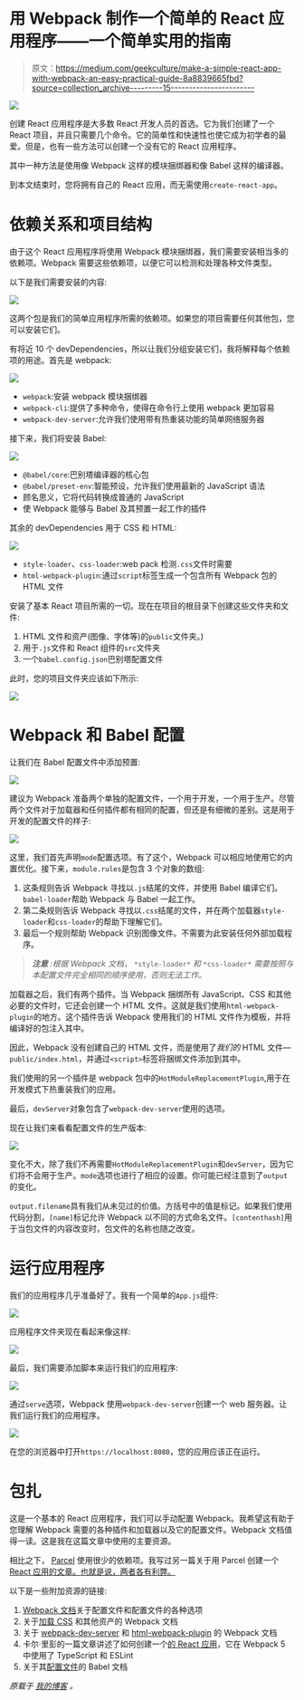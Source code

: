 # 用 Webpack 制作一个简单的 React 应用程序——一个简单实用的指南

> 原文：<https://medium.com/geekculture/make-a-simple-react-app-with-webpack-an-easy-practical-guide-8a8839665fbd?source=collection_archive---------15----------------------->

![](img/54445fc0cf9de624197e4a0c2ac2b724.png)

创建 React 应用程序是大多数 React 开发人员的首选。它为我们创建了一个 React 项目，并且只需要几个命令。它的简单性和快速性也使它成为初学者的最爱。但是，也有一些方法可以创建一个没有它的 React 应用程序。

其中一种方法是使用像 Webpack 这样的模块捆绑器和像 Babel 这样的编译器。

到本文结束时，您将拥有自己的 React 应用，而无需使用`create-react-app`。

# 依赖关系和项目结构

由于这个 React 应用程序将使用 Webpack 模块捆绑器，我们需要安装相当多的依赖项。Webpack 需要这些依赖项，以便它可以检测和处理各种文件类型。

以下是我们需要安装的内容:

![](img/67e1f0aa8dbf5ec4eb94aaac51bb43b5.png)

这两个包是我们的简单应用程序所需的依赖项。如果您的项目需要任何其他包，您可以安装它们。

有将近 10 个 devDependencies，所以让我们分组安装它们，我将解释每个依赖项的用途。首先是 webpack:

![](img/68b5b41a1fbf875b1b4b2a4621135b12.png)

*   `webpack`:安装 webpack 模块捆绑器
*   `webpack-cli`:提供了多种命令，使得在命令行上使用 webpack 更加容易
*   `webpack-dev-server`:允许我们使用带有热重装功能的简单网络服务器

接下来，我们将安装 Babel:

![](img/e1aa95934531392ed6829280bb65278e.png)

*   `@babel/core`:巴别塔编译器的核心包
*   `@babel/preset-env`:智能预设，允许我们使用最新的 JavaScript 语法
*   顾名思义，它将代码转换成普通的 JavaScript
*   使 Webpack 能够与 Babel 及其预置一起工作的插件

其余的 devDependencies 用于 CSS 和 HTML:

![](img/d94629fec7f02d704055a87f95fb45b1.png)

*   `style-loader`、`css-loader`:web pack 检测`.css`文件时需要
*   `html-webpack-plugin`:通过`script`标签生成一个包含所有 Webpack 包的 HTML 文件

安装了基本 React 项目所需的一切。现在在项目的根目录下创建这些文件夹和文件:

1.  HTML 文件和资产(图像、字体等)的`public`文件夹。)
2.  用于`.js`文件和 React 组件的`src`文件夹
3.  一个`babel.config.json`巴别塔配置文件

此时，您的项目文件夹应该如下所示:

![](img/19b0a507b401ae81f53ca7d5e55ad8b0.png)

# Webpack 和 Babel 配置

让我们在 Babel 配置文件中添加预置:

![](img/1d20c89c67cf8b481ee628291b5017cd.png)

建议为 Webpack 准备两个单独的配置文件，一个用于开发，一个用于生产。尽管两个文件对于加载器和任何插件都有相同的配置，但还是有细微的差别。这是用于开发的配置文件的样子:

![](img/526e044072c38d2e254210e877314281.png)

这里，我们首先声明`mode`配置选项。有了这个，Webpack 可以相应地使用它的内置优化。接下来，`module.rules`是包含 3 个对象的数组:

1.  这条规则告诉 Webpack 寻找以`.js`结尾的文件，并使用 Babel 编译它们。`babel-loader`帮助 Webpack 与 Babel 一起工作。
2.  第二条规则告诉 Webpack 寻找以`.css`结尾的文件，并在两个加载器`style-loader`和`css-loader`的帮助下理解它们。
3.  最后一个规则帮助 Webpack 识别图像文件。不需要为此安装任何外部加载程序。

> ***注意*** *:根据 Webpack 文档，* `*style-loader*` *和* `*css-loader*` *需要按照与本配置文件完全相同的顺序使用，否则无法工作。*

加载器之后，我们有两个插件。当 Webpack 捆绑所有 JavaScript、CSS 和其他必要的文件时，它还会创建一个 HTML 文件。这就是我们使用`html-webpack-plugin`的地方。这个插件告诉 Webpack 使用我们的 HTML 文件作为模板，并将编译好的包注入其中。

因此，Webpack 没有创建自己的 HTML 文件，而是使用了*我们的* HTML 文件— `public/index.html`，并通过`<script>`标签将捆绑文件添加到其中。

我们使用的另一个插件是 webpack 包中的`HotModuleReplacementPlugin`,用于在开发模式下热重装我们的应用。

最后，`devServer`对象包含了`webpack-dev-server`使用的选项。

现在让我们来看看配置文件的生产版本:

![](img/8ef85fdf9e52c8fdf4855de1da58534e.png)

变化不大，除了我们不再需要`HotModuleReplacementPlugin`和`devServer`，因为它们将不会用于生产。`mode`选项也进行了相应的设置。你可能已经注意到了`output`的变化。

`output.filename`具有我们从未见过的价值。方括号中的值是标记。如果我们使用代码分割，`[name]`标记允许 Webpack 以不同的方式命名文件。`[contenthash]`用于当包文件的内容改变时，包文件的名称也随之改变。

# 运行应用程序

我们的应用程序几乎准备好了。我有一个简单的`App.js`组件:

![](img/3bfcbb95d06905a3dcc1d42998cfaecf.png)

应用程序文件夹现在看起来像这样:

![](img/f442b93685b19b159ea4bd7f0f5494b3.png)

最后，我们需要添加脚本来运行我们的应用程序:

![](img/1bd125aae0329d8029b336a127fe88ac.png)

通过`serve`选项，Webpack 使用`webpack-dev-server`创建一个 web 服务器。让我们运行我们的应用程序。

![](img/4c9a0cec9d46f477cd1bf72e7935ee59.png)

在您的浏览器中打开`https://localhost:8080`，您的应用应该正在运行。

# 包扎

这是一个基本的 React 应用程序，我们可以手动配置 Webpack。我希望这有助于您理解 Webpack 需要的各种插件和加载器以及它的配置文件。Webpack 文档值得一读。这是我在这篇文章中使用的主要资源。

相比之下， [Parcel](https://parceljs.org/getting_started.html) 使用很少的依赖项。我写过另一篇关于用 Parcel 创建一个 [React 应用的文章。也就是说，两者各有利弊。](https://levelup.gitconnected.com/how-to-create-a-minimal-react-and-parcel-app-in-5-steps-2806fa09a371)

以下是一些附加资源的链接:

1.  [Webpack 文档](https://webpack.js.org/configuration/)关于配置文件和配置文件的各种选项
2.  关于[加载 CSS](https://webpack.js.org/guides/asset-management/#loading-css) 和其他资产的 Webpack 文档
3.  关于 [webpack-dev-server](https://webpack.js.org/guides/development/#using-webpack-dev-server) 和 [html-webpack-plugin](https://webpack.js.org/plugins/html-webpack-plugin/#basic-usage) 的 Webpack 文档
4.  卡尔·里彭的一篇文章讲述了如何创建一个[的 React 应用](https://www.carlrippon.com/creating-react-app-with-typescript-eslint-with-webpack5/)，它在 Webpack 5 中使用了 TypeScript 和 ESLint
5.  关于其[配置文件](https://babeljs.io/docs/en/configuration)的 Babel 文档

*原载于* [*我的博客*](https://niharraoteblog.netlify.app/webpack-react-app) *。*